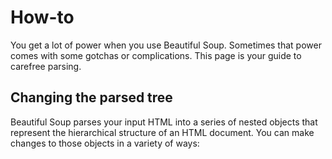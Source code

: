 # How-to

You get a lot of power when you use Beautiful Soup. Sometimes that power comes
with some gotchas or complications. This page is your guide to carefree parsing.

## Changing the parsed tree

Beautiful Soup parses your input HTML into a series of nested objects that
represent the hierarchical structure of an HTML document. You can make changes
to those objects in a variety of ways:



<!--
----|----|10--|----|20--|----|30--|----|40--|----|50--|----|60--|----|70--|----|

